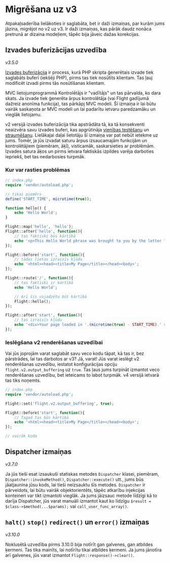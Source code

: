 # Migrēšana uz v3

Atpakaļsaderība lielākoties ir saglabāta, bet ir daži izmaiņas, par kurām jums jāzina, migrējot no v2 uz v3. Ir daži izmaiņas, kas pārāk daudz nonāca pretrunā ar dizaina modeļiem, tāpēc bija jāveic dažas korekcijas.

## Izvades buferizācijas uzvedība

_v3.5.0_

[Izvades buferizācija](https://stackoverflow.com/questions/2832010/what-is-output-buffering-in-php) ir process, kurā PHP skripta ģenerētais izvade tiek saglabāts buferī (iekšēji PHP), pirms tas tiek nosūtīts klientam. Tas ļauj modificēt izvadi pirms tās nosūtīšanas klientam.

MVC lietojumprogrammā Kontrolētājs ir "vadītājs" un tas pārvalda, ko dara skats. Ja izvade tiek ģenerēta ārpus kontrolētāja (vai Flight gadījumā dažreiz anonīma funkcija), tas pārkāpj MVC modeli. Šī izmaiņa ir lai būtu vairāk saskaņota ar MVC modeli un lai padarītu ietvaru paredzamāku un vieglāk lietojamu.

v2 versijā izvades buferizācija tika apstrādāta tā, ka tā konsekventi neaizvēra savu izvades buferi, kas apgrūtināja [vienības testēšanu](https://github.com/flightphp/core/pull/545/files#diff-eb93da0a3473574fba94c3c4160ce68e20028e30b267875ab0792ade0b0539a0R42) un [straumēšanu](https://github.com/flightphp/core/issues/413). Lielākajai daļai lietotāju šī izmaiņa var pat nebūt ietekme uz jums. Tomēr, ja jūs izvadat saturu ārpus izsaucamajām funkcijām un kontrolētājiem (piemēram, āķī), visticamāk, saskarsieties ar problēmām. Izvades satura āķos un pirms ietvara faktiskās izpildes varēja darboties iepriekš, bet tas nedarbosies turpmāk.

### Kur var rasties problēmas
```php
// index.php
require 'vendor/autoload.php';

// tikai piemērs
define('START_TIME', microtime(true));

function hello() {
	echo 'Hello World';
}

Flight::map('hello', 'hello');
Flight::after('hello', function(){
	// tas faktiski būs kārtībā
	echo '<p>This Hello World phrase was brought to you by the letter "H"</p>';
});

Flight::before('start', function(){
	// tādas lietas izraisīs kļūdu
	echo '<html><head><title>My Page</title></head><body>';
});

Flight::route('/', function(){
	// tas faktiski ir kārtībā
	echo 'Hello World';

	// Arī šis vajadzētu būt kārtībā
	Flight::hello();
});

Flight::after('start', function(){
	// tas izraisīs kļūdu
	echo '<div>Your page loaded in '.(microtime(true) - START_TIME).' seconds</div></body></html>';
});
```

### Ieslēgšana v2 renderēšanas uzvedībai

Vai jūs joprojām varat saglabāt savu veco kodu tāpat, kā tas ir, bez pārstrādes, lai tas darbotos ar v3? Jā, varat! Jūs varat ieslēgt v2 renderēšanas uzvedību, iestatot konfigurācijas opciju `flight.v2.output_buffering` uz `true`. Tas ļaus jums turpināt izmantot veco renderēšanas uzvedību, bet ieteicams to labot turpmāk. v4 versijā ietvarā tas tiks noņemts.

```php
// index.php
require 'vendor/autoload.php';

Flight::set('flight.v2.output_buffering', true);

Flight::before('start', function(){
	// Tagad tas būs kārtībā
	echo '<html><head><title>My Page</title></head><body>';
});

// vairāk koda 
```

## Dispatcher izmaiņas

_v3.7.0_

Ja jūs tieši esat izsaukuši statiskas metodes `Dispatcher` klasei, piemēram, `Dispatcher::invokeMethod()`, `Dispatcher::execute()` utt., jums būs jāatjaunina jūsu kods, lai tieši neizsauktu šīs metodes. `Dispatcher` ir pārveidots, lai būtu vairāk objektorientēts, tāpēc atkarību injekcijas konteineri var tikt izmantoti vieglāk. Ja jums jāizsauc metode līdzīgi kā to darīja Dispatcher, jūs varat manuāli izmantot kaut ko līdzīgu `$result = $class->$method(...$params);` vai `call_user_func_array()`.

## `halt()` `stop()` `redirect()` un `error()` izmaiņas

_v3.10.0_

Noklusētā uzvedība pirms 3.10.0 bija notīrīt gan galvenes, gan atbildes ķermeni. Tas tika mainīts, lai notīrītu tikai atbildes ķermeni. Ja jums jānotīra arī galvenes, jūs varat izmantot `Flight::response()->clear()`.